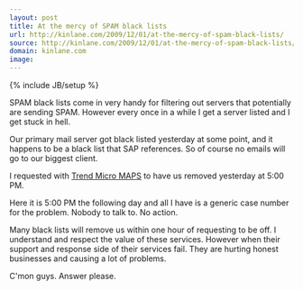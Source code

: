 ```yaml
---
layout: post
title: At the mercy of SPAM black lists
url: http://kinlane.com/2009/12/01/at-the-mercy-of-spam-black-lists/
source: http://kinlane.com/2009/12/01/at-the-mercy-of-spam-black-lists/
domain: kinlane.com
image: 
---
```

{% include JB/setup %}<p>SPAM black lists come in very handy for filtering out servers that potentially are sending SPAM. However every once in a while I get a server listed and I get stuck in hell.<p></p>
Our primary mail server got black listed yesterday at some point, and it happens to be a black list that SAP references. So of course no emails will go to our biggest client.<p></p>
I requested with <a href="http://www.mail-abuse.com/">Trend Micro MAPS</a> to have us removed yesterday at 5:00 PM.<p></p>
Here it is 5:00 PM the following day and all I have is a generic case number for the problem. Nobody to talk to. No action.<p></p>
Many black lists will remove us within one hour of requesting to be off. I understand and respect the value of these services. However when their support and response side of their services fail. They are hurting honest businesses and causing a lot of problems.<p></p>
C'mon guys. Answer please.
</p>
